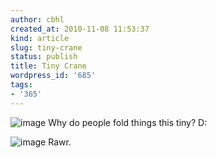 ```yaml
---
author: cbhl
created_at: 2010-11-08 11:53:37
kind: article
slug: tiny-crane
status: publish
title: Tiny Crane
wordpress_id: '685'
tags:
- '365'
---
```


![image](http://images.azuresky.ca/blog/wp-content/uploads/2010/11/wpid-IMG_20101108_114907.jpg)
Why do people fold things this tiny? D:

![image](http://images.azuresky.ca/blog/wp-content/uploads/2010/11/wpid-IMG_20101108_115612.jpg)
Rawr.
